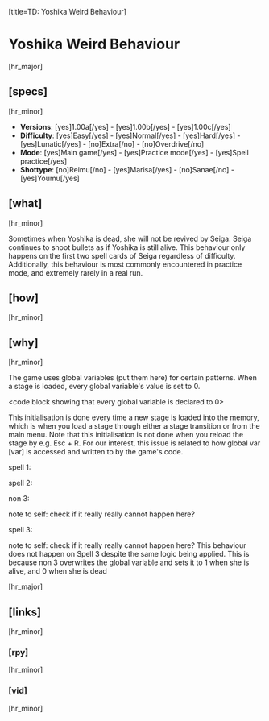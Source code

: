 [title=TD: Yoshika Weird Behaviour]
# Yoshika Weird Behaviour
[hr_major]

## [specs]
[hr_minor]

* **Versions**: [yes]1.00a[/yes] - [yes]1.00b[/yes] - [yes]1.00c[/yes]
* **Difficulty**: [yes]Easy[/yes] - [yes]Normal[/yes] - [yes]Hard[/yes] - [yes]Lunatic[/yes] - [no]Extra[/no] - [no]Overdrive[/no]
* **Mode**: [yes]Main game[/yes] - [yes]Practice mode[/yes] - [yes]Spell practice[/yes]
* **Shottype**: [no]Reimu[/no] - [yes]Marisa[/yes] - [no]Sanae[/no] - [yes]Youmu[/yes]

## [what]
[hr_minor]

Sometimes when Yoshika is dead, she will not be revived by Seiga: Seiga continues to shoot bullets as if Yoshika is still alive. This behaviour only happens on the first two spell cards of Seiga regardless of difficulty. Additionally, this behaviour is most commonly encountered in practice mode, and extremely rarely in a real run.

## [how]
[hr_minor]



## [why]
[hr_minor]

The game uses global variables (put them here) for certain patterns. When a stage is loaded, every global variable's value is set to 0.

<code block showing that every global variable is declared to 0>

This initialisation is done every time a new stage is loaded into the memory, which is when you load a stage through either a stage transition or from the main menu. Note that this initialisation is not done when you reload the stage by e.g. Esc + R. For our interest, this issue is related to how global var [var] is accessed and written to by the game's code.

spell 1:

spell 2:

non 3:

note to self: check if it really really cannot happen here?

spell 3:

note to self: check if it really really cannot happen here?
This behaviour does not happen on Spell 3 despite the same logic being applied. This is because non 3 overwrites the global variable and sets it to 1 when she is alive, and 0 when she is dead

[hr_major]
## [links]
[hr_minor]
### [rpy]
[hr_minor]
### [vid]
[hr_minor]
